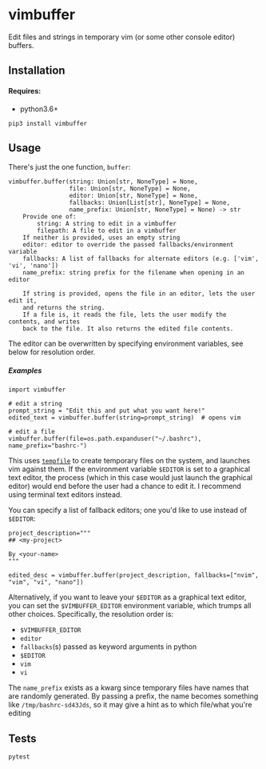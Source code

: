 # vimbuffer

Edit files and strings in temporary vim (or some other console editor) buffers.

## Installation

#### Requires:

- python3.6+

```
pip3 install vimbuffer
```

## Usage

There's just the one function, `buffer`:

```
vimbuffer.buffer(string: Union[str, NoneType] = None,
                 file: Union[str, NoneType] = None,
                 editor: Union[str, NoneType] = None,
                 fallbacks: Union[List[str], NoneType] = None,
                 name_prefix: Union[str, NoneType] = None) -> str
    Provide one of:
        string: A string to edit in a vimbuffer
        filepath: A file to edit in a vimbuffer
    If neither is provided, uses an empty string
    editor: editor to override the passed fallbacks/environment variable
    fallbacks: A list of fallbacks for alternate editors (e.g. ['vim', 'vi', 'nano'])
    name_prefix: string prefix for the filename when opening in an editor

    If string is provided, opens the file in an editor, lets the user edit it,
    and returns the string.
    If a file is, it reads the file, lets the user modify the contents, and writes
    back to the file. It also returns the edited file contents.
```

The editor can be overwritten by specifying environment variables, see below for resolution order.

##### Examples

```
import vimbuffer

# edit a string
prompt_string = "Edit this and put what you want here!"
edited_text = vimbuffer.buffer(string=prompt_string)  # opens vim

# edit a file
vimbuffer.buffer(file=os.path.expanduser("~/.bashrc"), name_prefix="bashrc-")
```

This uses [`tempfile`](https://docs.python.org/3.8/library/tempfile.html) to create temporary files on the system, and launches vim against them. If the environment variable `$EDITOR` is set to a graphical text editor, the process (which in this case would just launch the graphical editor) would end before the user had a chance to edit it. I recommend using terminal text editors instead.

You can specify a list of fallback editors; one you'd like to use instead of `$EDITOR`:

```
project_description="""
## <my-project>

By <your-name>
"""

edited_desc = vimbuffer.buffer(project_description, fallbacks=["nvim", "vim", "vi", "nano"])
```

Alternatively, if you want to leave your `$EDITOR` as a graphical text editor, you can set the `$VIMBUFFER_EDITOR` environment variable, which trumps all other choices. Specifically, the resolution order is:

- `$VIMBUFFER_EDITOR`
- `editor`
- `fallbacks`(s) passed as keyword arguments in python
- `$EDITOR`
- `vim`
- `vi`

The `name_prefix` exists as a kwarg since temporary files have names that are randomly generated. By passing a prefix, the name becomes something like `/tmp/bashrc-sd43Jds`, so it may give a hint as to which file/what you're editing

## Tests

```
pytest
```
